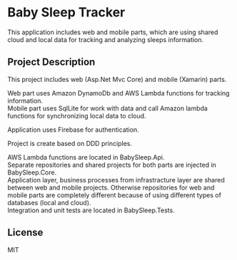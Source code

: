 # Baby Sleep Tracker

This application includes web and mobile parts, which are using shared cloud and local data for tracking and analyzing sleeps information.

## Project Description
<p>
This project includes web (Asp.Net Mvc Core) and mobile (Xamarin) parts.
</p>
<p>
Web part uses Amazon DynamoDb and AWS Lambda functions for tracking information.
<br/>
Mobile part uses SqlLite for work with data and call Amazon lambda functions for synchronizing local data to cloud.
</p>
<p>
Application uses Firebase for authentication.
</p>
<p>
Project is create based on DDD principles.
</p>
<p>
AWS Lambda functions are located in BabySleep.Api.
<br/>
Separate repositories and shared projects for both parts are injected in BabySleep.Core.
<br/>
Application layer, business processes from infrastracture layer are shared between web and mobile projects. Otherwise repositories for web and mobile parts are completely different because of using different types of databases (local and cloud).
<br/>
Integration and unit tests are located in BabySleep.Tests.
</p>

## License
MIT
